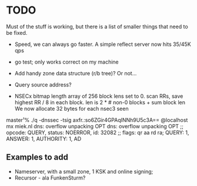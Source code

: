 # TODO

Must of the stuff is working, but there is a list of smaller things that
need to be fixed.

* Speed, we can always go faster. A simple reflect server now hits 35/45K qps
* go test; only works correct on my machine
* Add handy zone data structure (r/b tree)? Or not...
* Query source address?

* NSECx bitmap length
  array of 256 block lens set to 0. scan RRs, save highest RR / 8 in
  each block. len is 2 * # non-0 blocks + sum block len
  We now allocate 32 bytes for each nsec3 seen

master¹% ./q -dnssec -tsig axfr.:so6ZGir4GPAqINNh9U5c3A== @localhost mx miek.nl
dns: overflow unpacking OPT
dns: overflow unpacking OPT
;; opcode: QUERY, status: NOERROR, id: 32082
;; flags: qr aa rd ra; QUERY: 1, ANSWER: 1, AUTHORITY: 1, AD
  
## Examples to add

* Nameserver, with a small zone, 1 KSK and online signing;
* Recursor - ala FunkenSturm?


